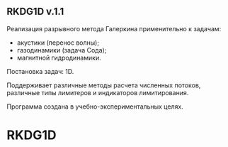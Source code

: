 RKDG1D v.1.1
------------

Реализация разрывного метода Галеркина применительно к задачам:
- акустики (перенос волны);
- газодинамики (задача Сода);
- магнитной гидродинамики.

Постановка задач: 1D.

Поддерживает различные методы расчета численных потоков,
различные типы лимитеров и индикаторов лимитирования.

Программа создана в учебно-экспериментальных целях.
# RKDG1D